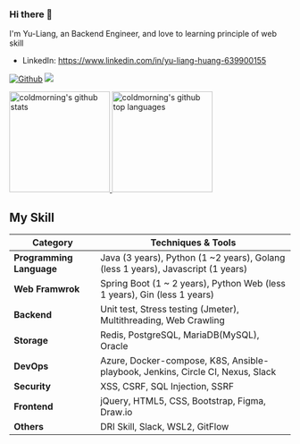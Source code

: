 ### Hi there 👋 

I'm Yu-Liang, an Backend Engineer, and love to learning  principle of web skill

- LinkedIn: https://www.linkedin.com/in/yu-liang-huang-639900155

 [![Github](https://img.shields.io/github/followers/coldmorning?label=Follow&style=social)](https://github.com/coldmorning) ![](https://komarev.com/ghpvc/?username=coldmorning&style=flat)

<a href="https://github.com/coldmorning"> 
  <img height="180em" src="https://github-readme-stats.vercel.app/api?username=coldmorning&show_icons=true&bg_color=30,c24222,181fc9&title_color=fff&text_color=fff&icon_color=fff" alt="coldmorning's github stats" />
  <img height="180em" src="https://github-readme-stats.vercel.app/api/top-langs/?username=coldmorning&theme=algolia&layout=compact&exclude_repo=gitbook-docs&hide=javascript,html,jupyter%20notebook" alt="coldmorning's github top languages" />
</a>

## My Skill                  

| Category | Techniques & Tools |
| - | - |
| **Programming Language** | Java (3 years), Python (1 ~2 years), Golang (less 1 years), Javascript (1 years)  | 
| **Web Framwrok** | Spring Boot  (1 ~ 2 years), Python Web  (less 1 years), Gin  (less 1 years)
| **Backend** | Unit test, Stress testing (Jmeter), Multithreading, Web Crawling|
| **Storage** | Redis, PostgreSQL, MariaDB(MySQL), Oracle |
| **DevOps** | Azure, Docker-compose, K8S, Ansible-playbook, Jenkins, Circle CI, Nexus, Slack |
| **Security** | XSS, CSRF, SQL Injection, SSRF |
| **Frontend** | jQuery, HTML5, CSS, Bootstrap, Figma, Draw.io|
| **Others** | DRI Skill, Slack, WSL2, GitFlow |
